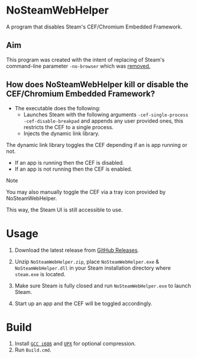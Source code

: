 # NoSteamWebHelper
 A program that disables Steam's CEF/Chromium Embedded Framework.

## Aim
This program was created with the intent of replacing of Steam's command-line parameter `-no-browser` which was [removed.](https://steamcommunity.com/groups/SteamClientBeta/discussions/3/3710433479207750727/?ctp=42)


## How does NoSteamWebHelper kill or disable the CEF/Chromium Embedded Framework? 
- The executable does the following:
    - Launches Steam with the following arguments `-cef-single-process -cef-disable-breakpad` and appends any user provided ones, this restricts the CEF to a single process.
    - Injects the dynamic link library.

The dynamic link library toggles the CEF depending if an is app running or not.
- If an app is running then the CEF is disabled.
- If an app is not running then the CEF is enabled.

> [!NOTE]
> You may also manually toggle the CEF via a tray icon provided by NoSteamWebHelper.

This way, the Steam UI is still accessible to use.
    

# Usage
1. Download the latest release from [GitHub Releases](https://github.com/Aetopia/NoSteamWebHelper/releases).

2. Unzip `NoSteamWebHelper.zip`, place `NoSteamWebHelper.exe` & `NoSteamWebHelper.dll` in your Steam installation directory where `steam.exe` is located.

3. Make sure Steam is fully closed and run `NoSteamWebHelper.exe` to launch Steam.

4. Start up an app and the CEF will be toggled accordingly.

# Build
1. Install [`GCC i686`](https://winlibs.com/) and [`UPX`](https://upx.github.io/) for optional compression.
2. Run `Build.cmd`.

